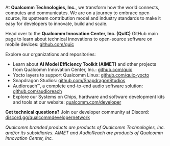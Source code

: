 At **Qualcomm Technologies, Inc.**, we transform how the world connects, computes and communicates. We are on a journey to embrace open source, its upstream contribution model and industry standards to make it easy for developers to innovate, build and scale. 

Head over to the **Qualcomm Innovation Center, Inc. (QuIC)** GitHub main page to learn about technical innovations to open-source software on mobile devices: [github.com/quic](https://github.com/quic)

Explore our organizations and repositories:

* Learn about **AI Model Efficiency Toolkit (AIMET)** and other projects from Qualcomm Innovation Center, Inc.: [github.com/quic](https://github.com/quic)
* Yocto layers to support Qualcomm Linux: [github.com/quic-yocto](https://github.com/quic-yocto)
* Snapdragon Studios: [github.com/SnapdragonStudios](https://github.com/SnapdragonStudios)
* Audioreach™, a complete end-to-end audio software solution: [github.com/audioreach](https://github.com/audioreach)
* Explore our Systems on Chips, hardware and software development kits and tools at our website: [qualcomm.com/developer](https://qualcomm.com/developer)

**Got technical questions?** Join our developer community at Discord: [discord.gg/qualcommdevelopernetwork](https://discord.gg/qualcommdevelopernetwork)

*Qualcomm branded products are products of Qualcomm Technologies, Inc. and/or its subsidiaries. AIMET and AudioReach are products of Qualcomm Innovation Center, Inc.*



